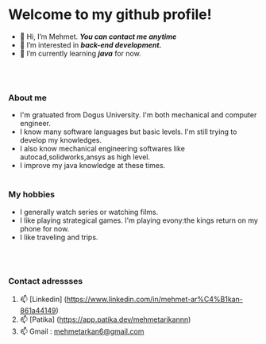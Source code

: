 # Welcome to my github profile!
- 👋 Hi, I’m Mehmet. ***You can contact me anytime*** 
- 👀 I’m interested in ***back-end development.***
- 🌱 I’m currently learning ***java*** for now.
<br> 
<br>

### About me
  
- I'm gratuated from Dogus University. I'm both mechanical and computer engineer. 
- I know many software languages but basic levels. I'm still trying to develop my knowledges.
- I also know mechanical engineering softwares like autocad,solidworks,ansys as high level.
- I improve my java knowledge at these times.
  <br>
  <br>
### My hobbies
  - I generally watch series or watching films.
  - I like playing strategical games. I'm playing evony:the kings return on my phone for now.
  - I like traveling and trips.
  <br>
  <br>
  
### Contact adressses
1) 📫 [Linkedin] (https://www.linkedin.com/in/mehmet-ar%C4%B1kan-861a44149)
2) 📫 [Patika] (https://app.patika.dev/mehmetarikannn)
3) 📫  Gmail : mehmetarkan6@gmail.com

 

